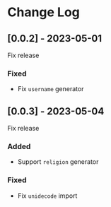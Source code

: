 
# Change Log

## [0.0.2] - 2023-05-01

Fix release

### Fixed

- Fix `username` generator

## [0.0.3] - 2023-05-04

Fix release

### Added

- Support `religion` generator

### Fixed

- Fix `unidecode` import